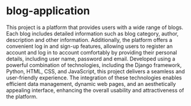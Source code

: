 # blog-application
This project is a platform that provides users with a wide range of blogs.  
Each blog includes detailed information such as blog category, author, 
description and other information. Additionally, the platform offers a 
convenient log in and sign-up features, allowing users to register an 
account and log in to account comfortably by providing their personal 
details, including user name, password and email. 
Developed using a powerful combination of technologies, including the 
Django framework, Python, HTML, CSS, and JavaScript, this project 
delivers a seamless and user-friendly experience. The integration of these 
technologies enables efficient data management, dynamic web pages, and 
an aesthetically appealing interface, enhancing the overall usability and 
attractiveness of the platform.
